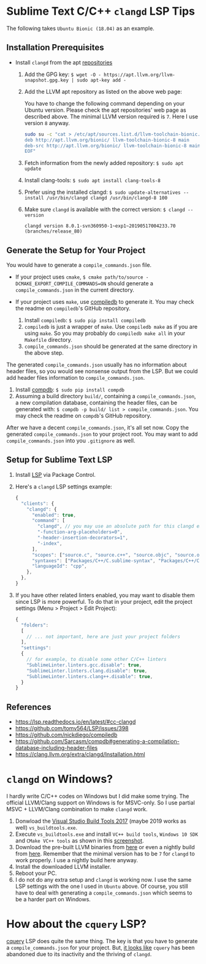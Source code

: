 # Sublime Text C/C++ `clangd` LSP Tips

The following takes `Ubuntu Bionic (18.04)` as an example.


## Installation Prerequisites

- Install `clangd` from the apt [repositories](https://apt.llvm.org/)

  1. Add the GPG key: `$ wget -O - https://apt.llvm.org/llvm-snapshot.gpg.key | sudo apt-key add -`
  1. Add the LLVM apt repository as listed on the above web page:
  
     You have to change the following command depending on your Ubuntu version.
     Please check the apt repositories' web page as described above.
     The minimal LLVM version required is `7`. Here I use version `8` anyway.
  
     ```bash
     sudo su -c "cat > /etc/apt/sources.list.d/llvm-toolchain-bionic.list <<EOF
     deb http://apt.llvm.org/bionic/ llvm-toolchain-bionic-8 main
     deb-src http://apt.llvm.org/bionic/ llvm-toolchain-bionic-8 main
     EOF"
     ```
  
  1. Fetch information from the newly added repository: `$ sudo apt update`
  1. Install clang-tools: `$ sudo apt install clang-tools-8`
  1. Prefer using the installed clangd: `$ sudo update-alternatives --install /usr/bin/clangd clangd /usr/bin/clangd-8 100`
  1. Make sure `clangd` is available with the correct version: `$ clangd --version`
  
     ```
     clangd version 8.0.1-svn360950-1~exp1~20190517004233.70 (branches/release_80)
     ```


## Generate the Setup for Your Project

You would have to generate a `compile_commands.json` file.

- If your project uses `cmake`,
  `$ cmake path/to/source -DCMAKE_EXPORT_COMPILE_COMMANDS=ON` 
  should generate a `compile_commands.json` in the current directory.
  
- If your project uses `make`,
  use [compiledb](https://github.com/nickdiego/compiledb) to generate it. 
  You may check the readme on `compiledb`'s GitHub repository.
  
  1. Install `compiledb`: `$ sudo pip install compiledb`
  1. `compiledb` is just a wrapper of `make`. Use `compiledb make` as if you are using `make`. 
     So you may probably do `compiledb make all` in your `Makefile` directory.
  1. `compile_commands.json` should be generated at the same directory in the above step.

The generated `compile_commands.json` usually has no information about header files, 
so you would see nonsense output from the LSP. 
But we could add header files information to `compile_commands.json`.

1. Install [compdb](https://github.com/Sarcasm/compdb): `$ sudo pip install compdb`
1. Assuming a build directory `build/`, containing a `compile_commands.json`, 
   a new compilation database, containing the header files, 
   can be generated with: `$ compdb -p build/ list > compile_commands.json`. 
   You may check the readme on `compdb`'s GitHub repository.

After we have a decent `compile_commands.json`, it's all set now.
Copy the generated `compile_commands.json` to your project root.
You may want to add `compile_commands.json` into you `.gitignore` as well.


## Setup for Sublime Text LSP

1. Install [LSP](https://packagecontrol.io/packages/LSP) via Package Control.
1. Here's a `clangd` LSP settings example:

   ```javascript
   {
     "clients": {
       "clangd": {
         "enabled": true,
         "command": [
           "clangd", // you may use an absolute path for this clangd executable
           "-function-arg-placeholders=0",
           "-header-insertion-decorators=1",
           "-index",
         ],
         "scopes": ["source.c", "source.c++", "source.objc", "source.objc++"],
         "syntaxes": ["Packages/C++/C.sublime-syntax", "Packages/C++/C++.sublime-syntax", "Packages/Objective-C/Objective-C.sublime-syntax", "Packages/Objective-C/Objective-C++.sublime-syntax"],
         "languageId": "cpp",
       },
     },
   }
   ```

1. If you have other related linters enabled, you may want to disable them since LSP is more powerful.
   To do that in your project, edit the project settings (Menu > Project > Edit Project):

   ```javascript
   {
     "folders":
     [
       // ... not important, here are just your project folders
     ],
     "settings":
     {
       // for example, to disable some other C/C++ linters
       "SublimeLinter.linters.gcc.disable": true,
       "SublimeLinter.linters.clang.disable": true,
       "SublimeLinter.linters.clang++.disable": true,
     }
   }
   ```


## References

- https://lsp.readthedocs.io/en/latest/#cc-clangd
- https://github.com/tomv564/LSP/issues/398
- https://github.com/nickdiego/compiledb
- https://github.com/Sarcasm/compdb#generating-a-compilation-database-including-header-files
- https://clang.llvm.org/extra/clangd/Installation.html


# `clangd` on Windows?

I hardly write C/C++ codes on Windows but I did make some trying.
The official LLVM/Clang support on Windows is for MSVC-only.
So I use partial MSVC + LLVM/Clang combination to make `clangd` work.

1. Donwload the [Visual Studio Build Tools 2017](https://visualstudio.microsoft.com/thank-you-downloading-visual-studio/?sku=BuildTools&rel=15) (maybe 2019 works as well) `vs_buildtools.exe`.
1. Execute `vs_buildtools.exe` and install `VC++ build tools`, `Windows 10 SDK` and `CMake VC++ tools` 
   as shown in this [screenshot](https://raw.githubusercontent.com/jfcherng/my-Sublime-Text-notes/master/images/windows-vs_buildtools-for-clangd.png).
1. Download the pre-built LLVM binaries from [here](http://releases.llvm.org/download.html) or even a nightly build from [here](https://llvm.org/builds/).
   Remember that the minimal version has to be `7` for `clangd` to work properly. I use a nightly build here anyway.
1. Install the downloaded LLVM installer.
1. Reboot your PC.
1. I do not do any extra setup and `clangd` is working now.
   I use the same LSP settings with the one I used in `Ubuntu` above.
   Of course, you still have to deal with generating a `compile_commands.json`
   which seems to be a harder part on Windows.


# How about the `cquery` LSP?

[cquery](https://github.com/cquery-project/cquery) LSP does quite the same thing. 
The key is that you have to generate a `compile_commands.json` for your project. 
But, [it looks like](https://github.com/cquery-project/cquery/issues/867) `cquery` 
has been abandoned due to its inactivity and the thriving of `clangd`.
